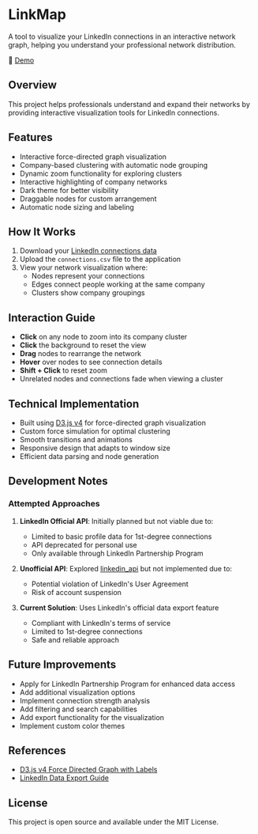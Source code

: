 # LinkMap
A tool to visualize your LinkedIn connections in an interactive network graph, helping you understand your professional network distribution.

🔗 [Demo](https://tejasrpawar.github.io/LinkMap/index.html)

## Overview
This project helps professionals understand and expand their networks by providing interactive visualization tools for LinkedIn connections.

## Features
- Interactive force-directed graph visualization
- Company-based clustering with automatic node grouping
- Dynamic zoom functionality for exploring clusters
- Interactive highlighting of company networks
- Dark theme for better visibility
- Draggable nodes for custom arrangement
- Automatic node sizing and labeling

## How It Works
1. Download your [LinkedIn connections data](https://www.linkedin.com/help/linkedin/answer/66844/export-connections-from-linkedin)
2. Upload the `connections.csv` file to the application
3. View your network visualization where:
   - Nodes represent your connections
   - Edges connect people working at the same company
   - Clusters show company groupings

## Interaction Guide
- **Click** on any node to zoom into its company cluster
- **Click** the background to reset the view
- **Drag** nodes to rearrange the network
- **Hover** over nodes to see connection details
- **Shift + Click** to reset zoom
- Unrelated nodes and connections fade when viewing a cluster

## Technical Implementation
- Built using [D3.js v4](https://d3js.org/) for force-directed graph visualization
- Custom force simulation for optimal clustering
- Smooth transitions and animations
- Responsive design that adapts to window size
- Efficient data parsing and node generation

## Development Notes

### Attempted Approaches
1. **LinkedIn Official API**: Initially planned but not viable due to:
   - Limited to basic profile data for 1st-degree connections
   - API deprecated for personal use
   - Only available through LinkedIn Partnership Program

2. **Unofficial API**: Explored [linkedin_api](https://github.com/tomquirk/linkedin-api) but not implemented due to:
   - Potential violation of LinkedIn's User Agreement
   - Risk of account suspension

3. **Current Solution**: Uses LinkedIn's official data export feature
   - Compliant with LinkedIn's terms of service
   - Limited to 1st-degree connections
   - Safe and reliable approach

## Future Improvements
- Apply for LinkedIn Partnership Program for enhanced data access
- Add additional visualization options
- Implement connection strength analysis
- Add filtering and search capabilities
- Add export functionality for the visualization
- Implement custom color themes

## References
- [D3.js v4 Force Directed Graph with Labels](https://bl.ocks.org/heybignick/3faf257bbbbc7743bb72310d03b86ee8)
- [LinkedIn Data Export Guide](https://www.linkedin.com/help/linkedin/answer/66844/export-connections-from-linkedin)

## License
This project is open source and available under the MIT License.
